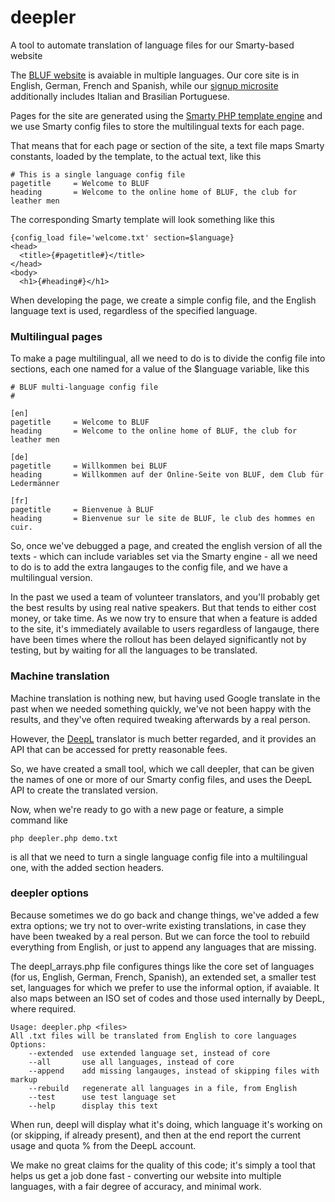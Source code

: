 # deepler
A tool to automate translation of language files for our Smarty-based website

The [BLUF website](https://www.bluf.com/) is avaiable in multiple languages. Our core site is in English, German, French and Spanish,
while our [signup microsite](https://join.bluf.com) additionally includes Italian and Brasilian Portuguese.

Pages for the site are generated using the [Smarty PHP template engine](https://github.com/smarty-php) and we use Smarty config files
to store the multilingual texts for each page.

That means that for each page or section of the site, a text file maps Smarty constants, loaded by the template, to the actual text, like this

    # This is a single language config file
    pagetitle     = Welcome to BLUF
    heading       = Welcome to the online home of BLUF, the club for leather men
    
The corresponding Smarty template will look something like this

    {config_load file='welcome.txt' section=$language}
    <head>
      <title>{#pagetitle#}</title>
    </head>
    <body>
      <h1>{#heading#}</h1>
      
When developing the page, we create a simple config file, and the English language text is used, regardless of the specified language.

### Multilingual pages
To make a page multilingual, all we need to do is to divide the config file into sections, each one named for a value of the $language variable,
like this

    # BLUF multi-language config file
    #
  
    [en]
    pagetitle     = Welcome to BLUF
    heading       = Welcome to the online home of BLUF, the club for leather men
  
    [de]
    pagetitle     = Willkommen bei BLUF
    heading       = Willkommen auf der Online-Seite von BLUF, dem Club für Ledermänner
  
    [fr]
    pagetitle     = Bienvenue à BLUF
    heading       = Bienvenue sur le site de BLUF, le club des hommes en cuir.
  
So, once we've debugged a page, and created the english version of all the texts - which can include variables set via the Smarty engine -
all we need to do is to add the extra langauges to the config file, and we have a multilingual version.

In the past we used a team of volunteer translators, and you'll probably get the best results by using real native speakers. But that tends
to either cost money, or take time. As we now try to ensure that when a feature is added to the site, it's immediately available to users
regardless of langauge, there have been times where the rollout has been delayed significantly not by testing, but by waiting for all the
languages to be translated.


### Machine translation
Machine translation is nothing new, but having used Google translate in the past when we needed something quickly, we've not been happy with
the results, and they've often required tweaking afterwards by a real person.

However, the [DeepL](https://www.deepl.com/translator) translator is much better regarded, and it provides an API that can be accessed for
pretty reasonable fees.

So, we have created a small tool, which we call deepler, that can be given the names of one or more of our Smarty config files, and uses the
DeepL API to create the translated version.

Now, when we're ready to go with a new page or feature, a simple command like

    php deepler.php demo.txt
    
is all that we need to turn a single language config file into a multilingual one, with the added section headers.

### deepler options
Because sometimes we do go back and change things, we've added a few extra options; we try not to over-write existing translations, in case
they have been tweaked by a real person. But we can force the tool to rebuild everything from English, or just to append any languages that
are missing.

The deepl_arrays.php file configures things like the core set of languages (for us, English, German, French, Spanish), an extended set, a smaller
test set, languages for which we prefer to use the informal option, if avaiable. It also maps between an ISO set of codes and those
used internally by DeepL, where required.

    Usage: deepler.php <files>
    All .txt files will be translated from English to core languages
    Options:
    	--extended	use extended language set, instead of core
    	--all		use all languages, instead of core
    	--append	add missing langauges, instead of skipping files with markup
    	--rebuild	regenerate all languages in a file, from English
    	--test		use test language set
    	--help		display this text
      
When run, deepl will display what it's doing, which language it's working on (or skipping, if already present), and then at the end report
the current usage and quota % from the DeepL account.

We make no great claims for the quality of this code; it's simply a tool that helps us get a job done fast - converting our website into
multiple languages, with a fair degree of accuracy, and minimal work.
